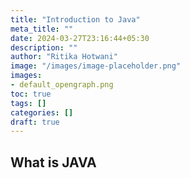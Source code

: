 ```yaml
---
title: "Introduction to Java"
meta_title: ""
date: 2024-03-27T23:16:44+05:30
description: ""
author: "Ritika Hotwani"
image: "/images/image-placeholder.png"
images:
- default_opengraph.png
toc: true
tags: []
categories: []
draft: true
---
```


## What is JAVA
## 